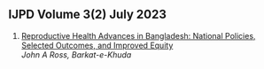 ## IJPD Volume 3(2) July 2023 

1. [ Reproductive Health Advances in Bangladesh: National Policies, Selected Outcomes, and Improved Equity](../assets/ijpd/2023-2/V_3_2_1.pdf)
    <br> *John A Ross, Barkat-e-Khuda*
